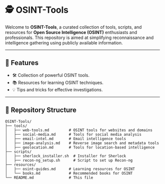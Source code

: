 # 🕵️ OSINT-Tools  

Welcome to **OSINT-Tools**, a curated collection of tools, scripts, and resources for **Open Source Intelligence (OSINT)** enthusiasts and professionals. This repository is aimed at simplifying reconnaissance and intelligence gathering using publicly available information.  

---

## 🌟 Features  
- 🛠️ Collection of powerful OSINT tools.  
- 📚 Resources for learning OSINT techniques.  
- 💡 Tips and tricks for effective investigations.  

---

## 📂 Repository Structure  

```plaintext
OSINT-Tools/
├── tools/
│   ├── web-tools.md         # OSINT tools for websites and domains
│   ├── social-media.md      # Tools for social media analysis
│   ├── email-intel.md       # Email intelligence tools
│   ├── image-analysis.md    # Reverse image search and metadata tools
│   ├── geolocation.md       # Tools for location-based intelligence
├── scripts/
│   ├── sherlock_installer.sh  # Installer for Sherlock
│   ├── recon-ng_setup.sh      # Script to set up Recon-ng
├── resources/
│   ├── osint-guides.md      # Learning resources for OSINT
│   └── books.md             # Recommended books for OSINT
└── README.md                # This file

